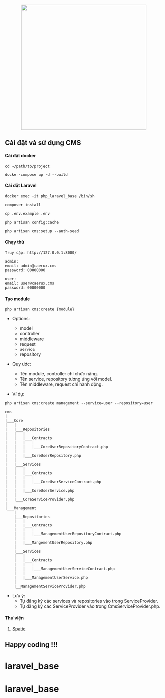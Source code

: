 <p align="center"><a href="https://laravel.com" target="_blank"><img src="https://raw.githubusercontent.com/laravel/art/master/logo-lockup/5%20SVG/2%20CMYK/1%20Full%20Color/laravel-logolockup-cmyk-red.svg" width="400"></a></p>


## Cài đặt và sử dụng CMS

#### Cài đặt docker

```
cd ~/path/to/project

docker-compose up -d --build
```

#### Cài đặt Laravel
```
docker exec -it php_laravel_base /bin/sh

composer install

cp .env.example .env

php artisan config:cache

php artisan cms:setup --auth-seed
```

#### Chạy thử
```
Truy cập: http://127.0.0.1:8000/

admin:
email: admin@caerux.cms
password: 00000000

user:
email: user@caerux.cms
password: 00000000
```

#### Tạo module

```
php artisan cms:create {module}
```

- Options:
    - model
    - controller
    - middleware
    - request
    - service
    - repository

- Quy ước:
  - Tên module, controller chỉ chức năng.
  - Tên service, repository tương ứng với model.
  - Tên middleware, request chỉ hành động.

- Ví dụ:

```
php artisan cms:create management --service=user --repository=user

cms
|
|___Core
|   |
|   |___Repositories
|   |   |
|   |   |___Contracts
|   |   |   |
|   |   |   |___CoreUserRepositoryContract.php
|   |   |
|   |   |___CoreUserRepository.php
|   |
|   |___Services
|   |   |
|   |   |___Contracts
|   |   |   |
|   |   |   |___CoreUserServiceContract.php
|   |   |
|   |   |___CoreUserService.php
|   |
|   |___CoreServiceProvider.php
|
|___Management
    |
    |___Repositories
    |   |
    |   |___Contracts
    |   |   |
    |   |   |___ManagementUserRepositoryContract.php
    |   |
    |   |___MangementUserRepository.php
    |
    |___Services
    |   |
    |   |___Contracts
    |   |   |
    |   |   |___ManagementUserServiceContract.php
    |   |
    |   |___ManagementUserService.php
    |
    |__ManagementServiceProvider.php
```

- Lưu ý:
  - Tự đăng ký các services và repositories vào trong ServiceProvider.
  - Tự đăng ký các ServiceProvider vào trong CmsServiceProvider.php.

#### Thư viện
1. [Spatie](https://spatie.be/docs/laravel-permission/v5/introduction)

## Happy coding !!!
# laravel_base
# laravel_base
